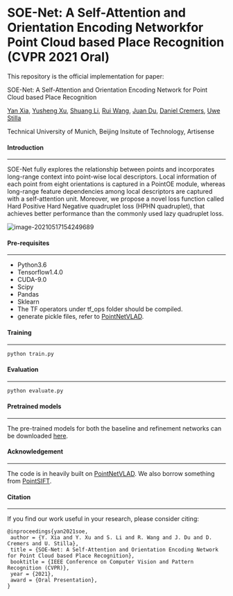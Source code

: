 

# SOE-Net: A Self-Attention and Orientation Encoding Networkfor Point Cloud based Place Recognition (CVPR 2021 Oral) 

This repository is the official implementation for paper: 

SOE-Net: A Self-Attention and Orientation Encoding Network for Point Cloud based Place Recognition

[Yan Xia](https://scholar.google.com.hk/citations?user=xkBn4mMAAAAJ&hl=en), [Yusheng Xu,](https://scholar.google.com.hk/citations?user=U1xaKegAAAAJ&hl=en) [Shuang Li](https://scholar.google.com/citations?user=VXCiAc4AAAAJ&hl=en), [Rui Wang](https://scholar.google.com.hk/citations?user=buN3yw8AAAAJ&hl=en), [Juan Du](), [Daniel Cremers](https://scholar.google.com.hk/citations?user=cXQciMEAAAAJ&hl=en), [Uwe Stilla](https://scholar.google.com.hk/citations?user=M3beNHEAAAAJ&hl=en)

Technical University of Munich, Beijing Insitute of Technology, Artisense

#### Introduction

------

SOE-Net fully explores the relationship between points and incorporates long-range context into point-wise local descriptors. Local information of each point from eight orientations is captured in a PointOE module, whereas long-range feature dependencies among local descriptors are captured with a self-attention unit. Moreover, we propose a novel loss function called Hard Positive Hard Negative quadruplet loss (HPHN quadruplet), that achieves better performance than the commonly used lazy quadruplet loss.

![image-20210517154249689](/Users/xyan/object-detection/imgs/image-20210517154249689.png)

#### Pre-requisites

------

- Python3.6
- Tensorflow1.4.0
- CUDA-9.0
- Scipy
- Pandas
- Sklearn
- The TF operators under tf_ops folder should be compiled.
- generate pickle files, refer to [PointNetVLAD](https://github.com/mikacuy/pointnetvlad).

#### Training

------

```python
python train.py
```

#### Evaluation

------

```python
python evaluate.py
```

#### Pretrained models

------

The pre-trained models for both the baseline and refinement networks can be downloaded [here](https://drive.google.com/drive/folders/1D8w0exzX0nH18lgx7w2Mv4ghBpTD5lYJ?usp=sharing).

#### Acknowledgement

------

The code is in heavily built on [PointNetVLAD](https://github.com/mikacuy/pointnetvlad). We also borrow something from [PointSIFT](https://github.com/MVIG-SJTU/pointSIFT).

#### Citation

------

If you find our work useful in your research, please consider citing:

```
@inproceedings{yan2021soe,
 author = {Y. Xia and Y. Xu and S. Li and R. Wang and J. Du and D. Cremers and U. Stilla},
 title = {SOE-Net: A Self-Attention and Orientation Encoding Network for Point Cloud based Place Recognition},
 booktitle = {IEEE Conference on Computer Vision and Pattern Recognition (CVPR)},
 year = {2021},
 award = {Oral Presentation},
}
```



